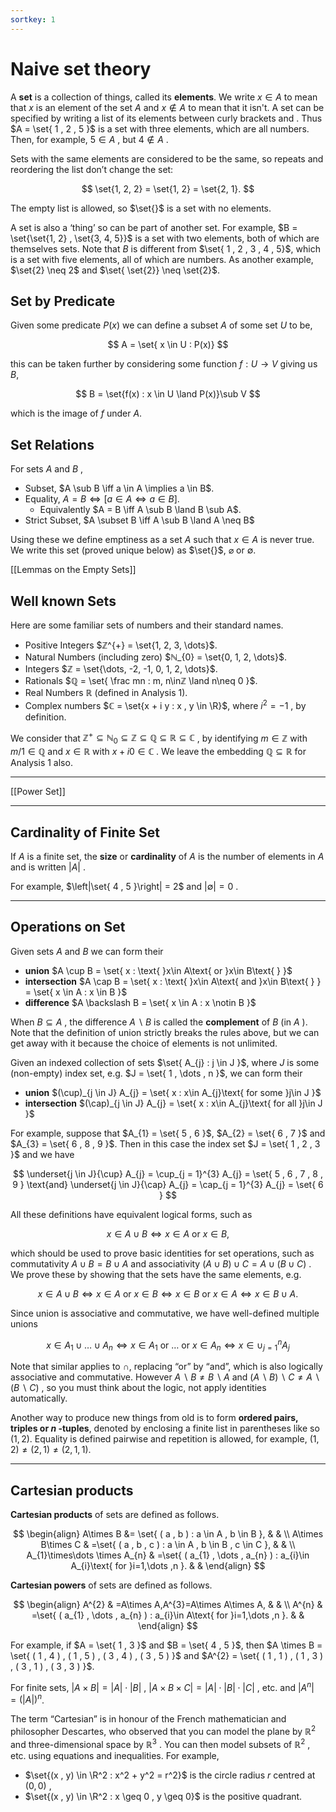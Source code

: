 ```yaml
---
sortkey: 1
---
```


# Naive set theory

A **set** is a collection of things, called its **elements**. We write $x \in A$ to mean that $x$ is an element of the set $A$ and $x \notin A$ to mean that it isn't. A set can be specified by writing a list of its elements between curly brackets and . Thus $A = \set{ 1 , 2 , 5 }$ is a set with three elements, which are all numbers. Then, for example, $5 \in A$ , but $4 \notin A$ .

Sets with the same elements are considered to be the same, so repeats and reordering the list don’t change the set:

$$
\set{1, 2, 2} = \set{1, 2} = \set{2, 1}.
$$

The empty list is allowed, so $\set{}$ is a set with no elements.

A set is also a ‘thing’ so can be part of another set. For example, $B = \set{\set{1, 2} , \set{3, 4, 5}}$ is a set with two elements, both of which are themselves sets. Note that $B$ is different from $\set{ 1 , 2 , 3 , 4 , 5}$, which is a set with five elements, all of which are numbers. As another example, $\set{2} \neq 2$ and $\set{ \set{2}} \neq \set{2}$.

## Set by Predicate

Given some predicate $P(x)$ we can define a subset $A$ of some set $U$ to be,

$$
A = \set{ x \in U : P(x)}
$$

this can be taken further by considering some function $f : U \to V$ giving us $B$,

$$
B = \set{f(x) : x \in U \land P(x)}\sub V
$$

which is the image of $f$ under $A$.

## Set Relations

For sets $A$ and $B$ ,

- Subset, $A \sub B \iff a \in A \implies a \in B$.
- Equality, $A = B \iff \Big[a \in A \iff a \in B\Big]$.
    - Equivalently $A = B \iff A \sub B \land B \sub A$.
- Strict Subset, $A \subset B \iff A \sub B \land A \neq B$

Using these we define emptiness as a set $A$ such that $x \in A$ is never true. We write this set (proved unique below) as $\set{}$, $\varnothing$ or $\emptyset$.

[[Lemmas on the Empty Sets]]

## Well known Sets

Here are some familiar sets of numbers and their standard names.

- Positive Integers $ℤ^{+} = \set{1, 2, 3, \dots}$.
- Natural Numbers (including zero) $ℕ_{0} = \set{0, 1, 2, \dots}$.
- Integers $ℤ = \set{\dots, -2, -1, 0, 1, 2, \dots}$.
- Rationals $ℚ = \set{ \frac mn : m, n\inℤ \land n\neq 0 }$.
- Real Numbers $ℝ$ (defined in Analysis 1).
- Complex numbers $ℂ = \set{x + i y : x , y \in \R}$, where $i^{2} = - 1$ , by definition.

We consider that $ℤ^{+} \subseteq ℕ_{0} \subseteq ℤ \subseteq ℚ \subseteq ℝ \subseteq ℂ$ , by identifying $m \in ℤ$ with $m / 1 \in ℚ$ and $x \in ℝ$ with $x + i 0 \in ℂ$ . We leave the embedding $ℚ \subseteq ℝ$ for Analysis 1 also.

---

[[Power Set]]

---

## Cardinality of Finite Set

If $A$ is a finite set, the **size** or **cardinality** of $A$ is the number of elements in $A$ and is written $\left|A\right|$ .

For example, $\left|\set{ 4 , 5 }\right| = 2$ and $\left|∅\right| = 0$ .

---

## Operations on Set

Given sets $A$ and $B$ we can form their

- **union** $A \cup B = \set{ x : \text{ }x\in A\text{ or }x\in B\text{ } }$
- **intersection** $A \cap B = \set{ x : \text{ }x\in A\text{ and }x\in B\text{ } } = \set{ x \in A : x \in B }$
- **difference** $A \backslash B = \set{ x \in A : x \notin B }$

When $B \subseteq A$ , the difference $A \backslash B$ is called the **complement** of $B$ (in $A$ ). Note that the definition of union strictly breaks the rules above, but we can get away with it because the choice of elements is not unlimited.

Given an indexed collection of sets $\set{ A_{j} : j \in J }$, where $J$ is some (non-empty) index set, e.g. $J = \set{ 1 , \dots  , n }$, we can form their

- **union** $(\cup)_{j \in J} A_{j} = \set{ x : x\in A_{j}\text{ for some }j\in J }$
- **intersection** $(\cap)_{j \in J} A_{j} = \set{ x : x\in A_{j}\text{ for all }j\in J }$

For example, suppose that $A_{1} = \set{ 5 , 6 }$, $A_{2} = \set{ 6 , 7 }$ and $A_{3} = \set{ 6 , 8 , 9 }$. Then in this case the index set $J = \set{ 1 , 2 , 3 }$ and we have

$$
\underset{j \in J}{\cup} A_{j} = \cup_{j = 1}^{3} A_{j} = \set{ 5 , 6 , 7 , 8 , 9 } \text{and} \underset{j \in J}{\cap} A_{j} = \cap_{j = 1}^{3} A_{j} = \set{ 6 }
$$

All these definitions have equivalent logical forms, such as

$$
x \in A \cup B \Leftrightarrow x\in A\text{ or }x\in B ,
$$

which should be used to prove basic identities for set operations, such as commutativity $A \cup B = B \cup A$ and associativity $( A \cup B ) \cup C = A \cup ( B \cup C )$ . We prove these by showing that the sets have the same elements, e.g.

$$
x \in A \cup B \Leftrightarrow x\in A\text{ or }x\in B \Leftrightarrow x\in B\text{ or }x\in A \Leftrightarrow x \in B \cup A .
$$

Since union is associative and commutative, we have well-defined multiple unions

$$
x \in A_{1} \cup \dots  \cup A_{n} \Leftrightarrow x\in A_{1}\text{ or }\dots \text{ or }x\in A_{n} \Leftrightarrow x \in \cup_{j = 1}^{n} A_{j}
$$

Note that similar applies to $\cap$, replacing “or” by “and”, which is also logically associative and commutative. However $A\backslash B\neq B\backslash A$ and $( A \backslash B )\backslash C\neq A\backslash( B \backslash C )$ , so you must think about the logic, not apply identities automatically.

Another way to produce new things from old is to form **ordered pairs, triples or $n$ -tuples**, denoted by enclosing a finite list in parentheses like so $(1,2)$. Equality is defined pairwise and repetition is allowed, for example, $(1, 2) \neq (2, 1) \neq (2, 1, 1)$.

---

## Cartesian products

**Cartesian products** of sets are defined as follows.

$$
\begin{align}
A\times B &= \set{ ( a , b ) : a \in A , b \in B }, & & \\ A\times B\times C & =\set{ ( a , b , c ) : a \in A , b \in B , c \in C }, & & \\ A_{1}\times\dots \times A_{n} & =\set{ ( a_{1} , \dots  , a_{n} ) : a_{i}\in A_{i}\text{ for }i=1,\dots ,n }. & &
\end{align}
$$

**Cartesian powers** of sets are defined as follows.

$$
\begin{align}
A^{2} & =A\times A,A^{3}=A\times A\times A, & & \\ A^{n} & =\set{ ( a_{1} , \dots  , a_{n} ) : a_{i}\in A\text{ for }i=1,\dots ,n }. & &
\end{align}
$$

For example, if $A = \set{ 1 , 3 }$ and $B = \set{ 4 , 5 }$, then $A \times B = \set{ ( 1 , 4 ) , ( 1 , 5 ) , ( 3 , 4 ) , ( 3 , 5 ) }$ and $A^{2} = \set{ ( 1 , 1 ) , ( 1 , 3 ) , ( 3 , 1 ) , ( 3 , 3 ) }$.

For finite sets, $\left|A \times B\right| =\left|A\right|\cdot\left|B\right|$ , $\left|A \times B \times C\right| =\left|A\right|\cdot\left|B\right|\cdot\left|C\right|$ , etc. and $\left|A^{n}\right| =(\left|A\right|)^{n}$.

The term “Cartesian” is in honour of the French mathematician and philosopher Descartes, who observed that you can model the plane by $ℝ^{2}$ and three-dimensional space by $ℝ^{3}$ . You can then model subsets of $ℝ^{2}$ , etc. using equations and inequalities. For example,

- $\set{(x , y) \in \R^2 : x^2 + y^2 = r^2}$ is the circle radius $r$ centred at $( 0 , 0 )$ ,
- $\set{(x , y) \in \R^2 : x \geq 0 , y \geq 0}$ is the positive quadrant.
